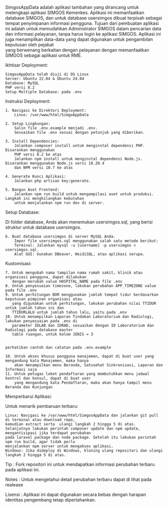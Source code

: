 SimgosAppData adalah aplikasi tambahan yang dirancang untuk melengkapi aplikasi SIMGOS Kemenkes. 
Aplikasi ini memanfaatkan database SIMGOS, dan untuk database usersimgos dibuat terpisah sebagai 
tempat penyimpanan informasi pengguna.
Tujuan dari pembuatan aplikasi ini adalah untuk memudahkan Administrator SIMGOS dalam pencarian data dan 
informasi pelayanan, tanpa harus login ke aplikasi SIMGOS. 
Aplikasi ini juga menampilkan data-data yang dapat digunakan untuk pengambilan keputusan oleh pejabat  
yang berwenang berkaitan dengan pelayanan dengan memanfaatkan SIMGOS sebagai aplikasi untuk RME.

Ikhtisar Deployment:

    SimgosAppData telah diuji di OS Linux
    Server: Ubuntu 22.04 & Ubuntu 24.04
    Database: MySQL
    PHP versi 8.2
    Setup Multiple Database: pada .env

Instruksi Deployment:

    1. Navigasi ke Direktori Deployment:
        Linux: /var/www/html/SimgoAppData

    2. Setup Lingkungan:
        Salin file .env.example menjadi .env.
        Sesuaikan file .env sesuai dengan petunjuk yang diberikan.

    3. Install Dependencies:
        Jalankan composer install untuk menginstal dependensi PHP. Disarankan menggunakan 
        PHP versi 8.2 ke atas
        Jalankan npm install untuk menginstal dependensi Node.js. Disarankan menggunakan Node.js versi 18.20.4 
        dan NPM versi 10.7 ke atas

    4. Generate Kunci Aplikasi:
        Jalankan php artisan key:generate.

    5. Bangun Aset Frontend:
        Jalankan npm run build untuk mengompilasi aset untuk produksi. Langkah ini menghilangkan kebutuhan 
        untuk menjalankan npm run dev di server.

Setup Database:

Di folder database, Anda akan menemukan usersimgos.sql, yang berisi struktur untuk database usersimgos. 

    6. Buat database usersimgos di server MySQL Anda.
        Impor file usersimgos.sql menggunakan salah satu metode berikut:
        Terminal: Jalankan mysql -u [username] -p usersimgos < usersimgos.sql.
        Alat GUI: Gunakan DBeaver, HeidiSQL, atau aplikasi serupa.

Kustomisasi:

    7. Untuk mengubah nama tampilan nama rumah sakit, klinik atau organisasi pengguna, dapat dilakukan 
       dengan merubah value HOSPITAL_NAME pada file .env
    8. Untuk penyesuaian timezone, lakukan perubahan APP_TIMEZONE value pada file .env 
    9. Untuk perhitungan BOR menggunakan jumlah tempat tidur berdasarkan keputusan pimpinan organisasi atau  
       yang digunakan untuk perhitungan, lakukan perubahan nilai TTIDUR untuk jumlah tahun ini dan 
       TTIDURLALU untuk jumlah tahun lalu, yaitu pada .env 
    10. Untuk menampilkan Laporan Tindakan Laboratorium dan Radiologi, lakukan penyesuaian pada .env di
       parameter IDLAB dan IDRAD, sesuaikan dengan ID Laboratorium dan Radiologi pada database master
       table ruangan, untuk kolom JENIS = 3
   
    
    perhatikan contoh dan catatan pada .env.example
    
    10. Untuk akses khusus pengguna manajemen, dapat di buat user yang mengandung kata Manajemen, maka hanya
        akan menampilkan menu Beranda, Satusehat Sinkronisasi, Laporan dan Informasi saja
    11. Untuk petugas loket pendaftaran yang membutuhkan menu jadwal kontrol dan konsul, dapat di buat user 
        yang mengandung kata Pendaftaran, maka akan hanya tampil menu Beranda dan Kunjungan


Memperbarui Aplikasi:

Untuk menarik pembaruan terbaru:

    Linux: Navigasi ke /var/www/html/SimgosAppData dan jalankan git pull di terminal atau download repo,
    kemudian extract serta  ulangi langkah 2 hingga 5 di atas.
    Selanjutnya lakukan perintah composer update dan npm update, mengantisipasi jika terdapat perubahan 
    pada laravel package dan node package. Setelah itu lakukan perintah npm run build, agar tidak perlu
    menjalankan npm server untuk mengakses aplikasi.
    Windows: Jika dideploy di Windows, kloning ulang repositori dan ulangi langkah 2 hingga 5 di atas.

Tip : 
Fork repositori ini untuk mendapatkan informasi perubahan terbaru pada aplikasi ini.

Notes : 
Untuk mengetahui detail perubahan terbaru dapat di lihat pada realease

Lisensi :
Aplikasi ini dapat digunakan secara bebas dengan harapan identitas pengembang tetap dipertahankan. 
